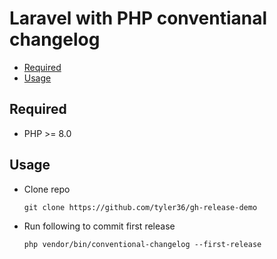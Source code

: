 # Laravel with PHP conventianal changelog <!-- omit in toc -->

- [Required](#required)
- [Usage](#usage)

## Required

- PHP >= 8.0

## Usage

- Clone repo

    ```shell
    git clone https://github.com/tyler36/gh-release-demo
    ```

- Run following to commit first release

    ```shell
    php vendor/bin/conventional-changelog --first-release
    ```
